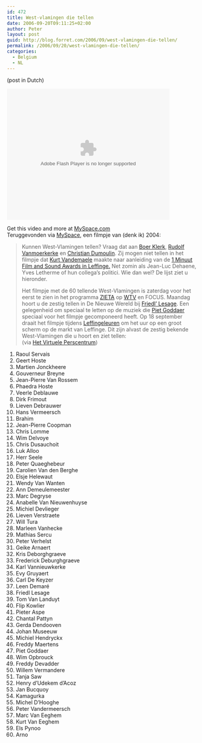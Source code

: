 ```yaml
---
id: 472
title: West-vlamingen die tellen
date: 2006-09-20T09:11:25+02:00
author: Peter
layout: post
guid: http://blog.forret.com/2006/09/west-vlamingen-die-tellen/
permalink: /2006/09/20/west-vlamingen-die-tellen/
categories:
  - Belgium
  - NL
---
```

(post in Dutch)  


<embed src="http://lads.myspace.com/videos/vplayer.swf" flashvars="m=1142643518&#038;type=video&#038;cp=1" type="application/x-shockwave-flash" width="430" height="346">
</embed>

  
Get this video and more at [MySpace.com](http://vids.myspace.com/index.cfm?fuseaction=vids.individual&videoid=1142643518&n=2)  
Teruggevonden via [MySpace](http://www.myspace.com/smoothouse), een filmpje van (denk ik) 2004:

> Kunnen West-Vlamingen tellen? Vraag dat aan [Boer Klerk](http://www.vrtnieuws.be/nieuwsnet_master/versie2/nieuws/details/AG_BIN_BEAULIEU-imperium/index.shtml), [Rudolf Vanmoerkerke](http://www.nieuwsblad.be/Article/Detail.aspx?ArticleID=G34GT5RI) en [Christian Dumoulin](http://www.trends.be/attachments/2005%5C35%5CKoramic.pdf). Zij mogen niet tellen in het filmpje dat [Kurt Vandemaele](http://microzonderzout.skynetblogs.be/) maakte naar aanleiding van de [1 Minuut Film and Sound Awards in Leffinge.](http://www.1minute.be/) Net zomin als Jean-Luc Dehaene, Yves Letherme of hun collega&#8217;s politici. Wie dan wel? De lijst ziet u hieronder.
> 
> Het filmpje met de 60 tellende West-Vlamingen is zaterdag voor het eerst te zien in het programma [ZIETA](http://www.zieta.be/) op [WTV](http://www.wtv.be/) en FOCUS. Maandag hoort u de zestig tellen in De Nieuwe Wereld bij [Friedl&#8217; Lesage](http://nl.wikipedia.org/wiki/Friedl'_Lesage). Een gelegenheid om speciaal te letten op de muziek die [Piet Goddaer](http://en.wikipedia.org/wiki/Piet_Goddaer) speciaal voor het filmpje gecomponeerd heeft. Op 18 september draait het filmpje tijdens [Leffingeleuren](http://www.leffingeleuren.be/) om het uur op een groot scherm op de markt van Leffinge. Dit zijn alvast de zestig bekende West-Vlamingen die u hoort en ziet tellen:  
> (via [Het Virtuele Perscentrum](http://www.intersight.be/scripts/pubreadtxt20.pl?ID=press&DBID=press-nl&mode=0&do_index=1&mext=&txt=48PHrkRInl)) 

<!--more-->

  
1. Raoul Servais  
2. Geert Hoste  
3. Martien Jonckheere  
4. Gouverneur Breyne  
5. Jean-Pierre Van Rossem  
6. Phaedra Hoste  
7. Veerle Deblauwe  
8. Dirk Frimout  
9. Lieven Debrauwer  
10. Hans Vermeersch  
11. Brahim  
12. Jean-Pierre Coopman  
13. Chris Lomme  
14. Wim Delvoye  
15. Chris Dusauchoit  
16. Luk Alloo  
17. Herr Seele  
18. Peter Quaeghebeur  
19. Carolien Van den Berghe  
20. Elsje Helewaut  
21. Wendy Van Wanten  
22. Ann Demeulemeester  
23. Marc Degryse  
24. Anabelle Van Nieuwenhuyse  
25. Michiel Devlieger  
26. Lieven Verstraete  
27. Will Tura  
28. Marleen Vanhecke  
29. Mathias Sercu  
30. Peter Verhelst  
31. Geike Arnaert  
32. Kris Deborghgraeve  
33. Frederick Deburghgraeve  
34. Karl Vannieuwkerke  
35. Evy Gruyaert  
36. Carl De Keyzer  
37. Leen Demaré  
38. Friedl Lesage  
39. Tom Van Landuyt  
40. Flip Kowlier  
41. Pieter Aspe  
42. Chantal Pattyn  
43. Gerda Dendooven  
44. Johan Museeuw  
45. Michiel Hendryckx  
46. Freddy Maertens  
47. Piet Goddaer  
48. Wim Opbrouck  
49. Freddy Devadder  
50. Willem Vermandere  
51. Tanja Saw  
52. Henry d&#8217;Udekem d&#8217;Acoz  
53. Jan Bucquoy  
54. Kamagurka  
55. Michel D&#8217;Hooghe  
56. Peter Vandermeersch  
57. Marc Van Eeghem  
58. Kurt Van Eeghem  
59. Els Pynoo  
60. Arno
